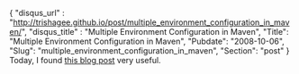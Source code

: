 {
 "disqus_url" : "http://trishagee.github.io/post/multiple_environment_configuration_in_maven/",
 "disqus_title" : "Multiple Environment Configuration in Maven",
 "Title": "Multiple Environment Configuration in Maven",
 "Pubdate": "2008-10-06",
 "Slug": "multiple_environment_configuration_in_maven",
 "Section": "post"
}
Today, I&nbsp;found <a href="http://sujitpal.blogspot.com/2006/10/maven2-multi-environment-filter-setup.html">this blog post</a> very useful.<br />
